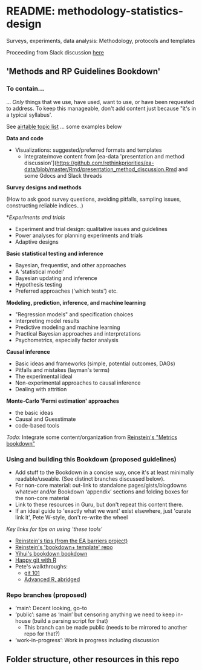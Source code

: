 # README: methodology-statistics-design
Surveys, experiments, data analysis: Methodology, protocols and templates

Proceeding from Slack discussion [here](https://rethinkpriorities.slack.com/archives/G01962YABHB/p1636393408082200)


## 'Methods and RP Guidelines Bookdown'

### To contain...

... *Only* things that we use, have used, want to use, or have been requested to address. To keep this manageable, don't add content just because "it's in a typical syllabus'.

See [airtable topic list](https://airtable.com/shrK7Pc0K8JPjmQkN) ... some examples below

**Data and code**

- Visualizations: suggested/preferred formats and templates
     - Integrate/move content from [ea-data 'presentation and method discussion'](https://github.com/rethinkpriorities/ea-data/blob/master/Rmd/presentation_method_discussion.Rmd and some Gdocs and Slack threads

**Survey designs and methods**

(How to ask good survey questions, avoiding pitfalls, sampling issues, constructing reliable indices...)

**Experiments and trials*

- Experiment and trial design: qualitative issues and guidelines
- Power analyses for planning experiments and trials
- Adaptive designs

**Basic statistical testing and inference**

- Bayesian, frequentist, and other approaches
- A 'statistical model'
- Bayesian updating and inference
- Hypothesis testing
- Preferred approaches ('which tests') etc.

**Modeling, prediction, inference, and machine learning**

- "Regression models" and specification choices
- Interpreting model results
- Predictive modeling and machine learning
- Practical Bayesian approaches and interpretations
- Psychometrics, especially factor analysis

**Causal inference**

- Basic ideas and frameworks (simple, potential outcomes, DAGs)
- Pitfalls and mistakes (layman's terms)
- The experimental ideal
- Non-experimental approaches to causal inference
- Dealing with attrition

**Monte-Carlo 'Fermi estimation' approaches**

- the basic ideas
- Causal and Guesstimate
- code-based tools

*Todo*: Integrate some content/organization from [Reinstein's "Metrics bookdown"](https://daaronr.github.io/metrics_discussion/introduction.html)

### Using and building this Bookdown (proposed guidelines)

- Add stuff to the Bookdown in a concise way, once it's at least minimally readable/useable. (See distinct branches discussed below).
- For non-core material: out-link to standalone pages/gists/blogdowns whatever and/or Bookdown ‘appendix’ sections and folding boxes for the non-core material
- Link to these resources in Guru, but don't repeat this content there.
- If an ideal guide to 'exactly what we want' exist elsewhere, just 'curate link it', Pete W-style, don't re-write the wheel

*Key links for tips on using 'these tools'*

- [Reinstein's tips (from the EA barriers project)](https://daaronr.github.io/ea_giving_barriers/bookdown-appendix.html)
- [Reinstein's 'bookdown+ template' repo](https://github.com/daaronr/dr-rstuff/tree/master/bookdown_template)
- [Yihui's bookdown bookdown](https://bookdown.org/yihui/bookdown/)
- [Happy git with R](https://happygitwithr.com/)
- Pete's walkthroughs:
    - [git 101](https://gist.github.com/peterhurford/4d43aa5d6de114c0c741ba664c9c5ff5)
    - [Advanced R, abridged](https://gist.github.com/peterhurford/72dbd44e0a34e29297485a8cf679cf73)

### Repo branches (proposed)

- ‘main’: Decent looking, go-to
- ‘public’: same as ‘main’ but censoring anything we need to keep in-house (build a parsing script for that)
    - This branch can be made public (needs to be mirrored to another repo for that?)
- ‘work-in-progress’: Work in progress including discussion

## Folder structure, other resources in this repo

